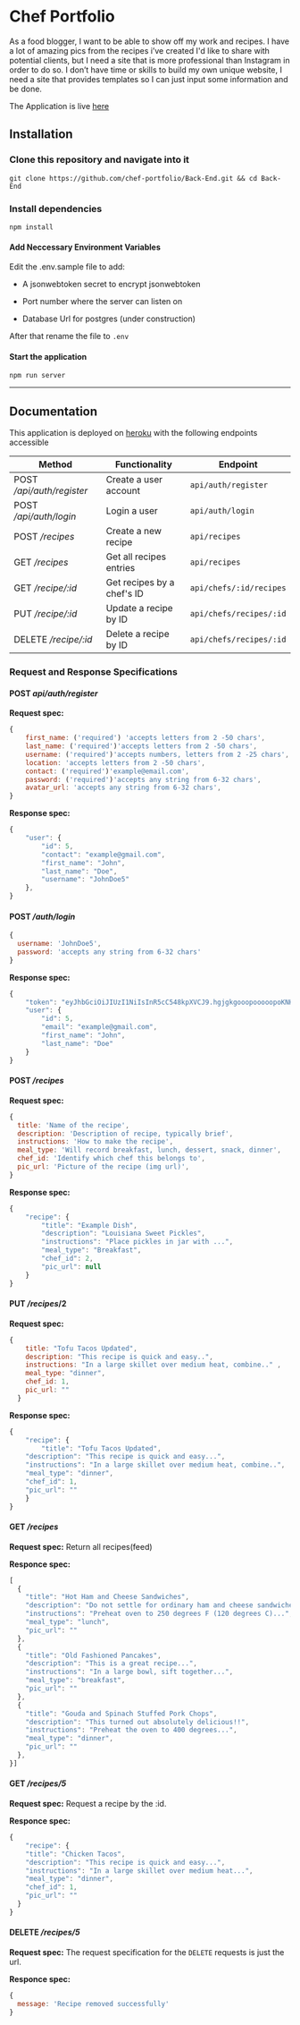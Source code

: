# Chef Portfolio

As a food blogger, I want to be able to show off my work and recipes. I have a lot of amazing pics from the recipes i’ve created I'd like to share with potential clients, but I need a site that is more professional than Instagram in order to do so. I don’t have time or skills to build my own unique website, I need a site that provides templates so I can just input some information and be done.

The Application is live [here](https://chefportfolio-stacy.herokuapp.com/)

## Installation

### Clone this repository and navigate into it

`git clone https://github.com/chef-portfolio/Back-End.git && cd Back-End`

### Install dependencies

`npm install`

#### Add Neccessary Environment Variables

 Edit the .env.sample file to add:

- A jsonwebtoken secret to encrypt jsonwebtoken

- Port number where the server can listen on

- Database Url for postgres (under construction)

After that rename the file to `.env`

#### Start the application

`npm run server`

---

## Documentation

This application is deployed on [heroku](https://chefportfolio-stacy.herokuapp.com/) with the following endpoints accessible

|Method|Functionality|Endpoint|
|-|-|-|
|POST _/api/auth/register_|Create a user account|`api/auth/register`|
|POST _/api/auth/login_|Login a user|`api/auth/login`          |
|POST _/recipes_|Create a new recipe |`api/recipes`| 
|GET _/recipes_|Get all recipes entries|`api/recipes`|
|GET _/recipe/:id_|Get recipes by a chef's ID|`api/chefs/:id/recipes`|
|PUT _/recipe/:id_|Update a recipe by ID|`api/chefs/recipes/:id`|
|DELETE _/recipe/:id_|Delete a recipe by ID|`api/chefs/recipes/:id`|

### Request and Response Specifications

#### POST _api/auth/register_

**Request spec:**

```javascript
{
    first_name: ('required') 'accepts letters from 2 -50 chars',
    last_name: ('required')'accepts letters from 2 -50 chars',
    username: ('required')'accepts numbers, letters from 2 -25 chars',
    location: 'accepts letters from 2 -50 chars',
    contact: ('required')'example@email.com',
    password: ('required')'accepts any string from 6-32 chars',
    avatar_url: 'accepts any string from 6-32 chars',
}
```

**Response spec:**

```javascript
{
    "user": {
        "id": 5,
        "contact": "example@gmail.com",
        "first_name": "John",
        "last_name": "Doe",
        "username": "JohnDoe5"
    },
}

```
#### POST _/auth/login_

```javascript
{
  username: 'JohnDoe5',
  password: 'accepts any string from 6-32 chars'
}
```

**Response spec:**

```javascript
{
    "token": "eyJhbGciOiJIUzI1NiIsInR5cC548kpXVCJ9.hgjgkgooopooooopoKNHIOKKLOHjjoooooooo._7_DcsvIG6XlqRtmoqX3NmWnkREkFfkqswtmkCo1O2M",
    "user": {
        "id": 5,
        "email": "example@gmail.com",
        "first_name": "John",
        "last_name": "Doe"
    }
}
```

#### POST _/recipes_

**Request spec:**

```javascript
{
  title: 'Name of the recipe',
  description: 'Description of recipe, typically brief',
  instructions: 'How to make the recipe',
  meal_type: 'Will record breakfast, lunch, dessert, snack, dinner',
  chef_id: 'Identify which chef this belongs to',
  pic_url: 'Picture of the recipe (img url)',
}
```

**Response spec:**

```javascript
{
    "recipe": {
        "title": "Example Dish",
        "description": "Louisiana Sweet Pickles",
        "instructions": "Place pickles in jar with ...",
        "meal_type": "Breakfast",
        "chef_id": 2,
        "pic_url": null
    }
}
```
#### PUT _/recipes_/2

**Request spec:**

```javascript
{
    title: "Tofu Tacos Updated",
    description: "This recipe is quick and easy..",
    instructions: "In a large skillet over medium heat, combine.." ,
    meal_type: "dinner",
    chef_id: 1,
    pic_url: ""
  }
```

**Response spec:**

```javascript
{
    "recipe": {
        "title": "Tofu Tacos Updated",
    "description": "This recipe is quick and easy...",
    "instructions": "In a large skillet over medium heat, combine..",
    "meal_type": "dinner",
    "chef_id": 1,
    "pic_url": ""
    }
}
```

#### GET _/recipes_

**Request spec:** Return all recipes(feed)

**Responce spec:**

```javascript
[
  {
    "title": "Hot Ham and Cheese Sandwiches",
    "description": "Do not settle for ordinary ham and cheese sandwiches...",
    "instructions": "Preheat oven to 250 degrees F (120 degrees C)...",
    "meal_type": "lunch",
    "pic_url": ""
  },
  {
    "title": "Old Fashioned Pancakes",
    "description": "This is a great recipe...",
    "instructions": "In a large bowl, sift together...",
    "meal_type": "breakfast",
    "pic_url": ""
  },
  {
    "title": "Gouda and Spinach Stuffed Pork Chops",
    "description": "This turned out absolutely delicious!!",
    "instructions": "Preheat the oven to 400 degrees...",
    "meal_type": "dinner",
    "pic_url": ""
  },
}]
```

#### GET _/recipes/5_

**Request spec:** Request a recipe by the :id.

**Responce spec:**

```javascript
{
    "recipe": {
    "title": "Chicken Tacos",
    "description": "This recipe is quick and easy...",
    "instructions": "In a large skillet over medium heat...",
    "meal_type": "dinner",
    "chef_id": 1,
    "pic_url": ""
  }
}
```

#### DELETE _/recipes/5_

**Request spec:** The request specification for the `DELETE` requests is just the url.

**Responce spec:**

```javascript
{
  message: 'Recipe removed successfully'
}
```
